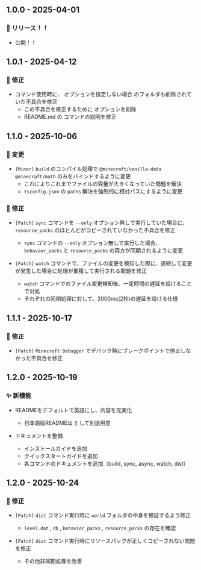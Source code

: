 ## 1.0.0 - 2025-04-01

### 🚀 リリース！！

-  公開！！

## 1.0.1 - 2025-04-12

### 🐛 修正

-  コマンド使用時に、 オプションを指定しない場合  のフォルダも削除されていた不具合を修正
    - この不具合を修正するために  オプションを削除
    - README.md の  コマンドの説明を修正

## 1.1.0 - 2025-10-06

### 🔧 変更

- `[Minor]` `build` のコンパイル処理で `@minecraft/vanilla-data` `@minecraft/math` のみをバインドするように変更
    - これによりこれまでファイルの容量が大きくなっていた問題を解決
    - `tsconfig.json` の `paths` 解決を強制的に相対パスにするように変更

### 🐛 修正

- `[Patch]` `sync` コマンドを `--only` オプション無しで実行していた場合に、 `resource_packs` のほとんどがコピーされていなかった不具合を修正

    - `sync` コマンドの `--only` オプション無しで実行した場合、`behavior_packs` と `resource_packs` の両方が同期されるように変更

- `[Patch]` `watch` コマンドで、ファイルの変更を検知した際に、連続して変更が発生した場合に処理が重複して実行される問題を修正
    - `watch` コマンドでのファイル変更検知後、一定時間の遅延を設けることで対処
    - それぞれの同期処理に対して、2000ms(2秒)の遅延を設ける仕様


## 1.1.1 - 2025-10-17

### 🐛 修正

-  `[Patch]` `Minecraft Debugger` でデバック時にブレークポイントで停止しなかった不具合を修正


## 1.2.0 - 2025-10-19

### ✨ 新機能

-  READMEをデフォルトで英語にし、内容を充実化

    - 日本語版READMEは  として別途用意

-  ドキュメントを整備

    - インストールガイドを追加
    - クイックスタートガイドを追加
    - 各コマンドのドキュメントを追加（build, sync, async, watch, dist）


## 1.2.0 - 2025-10-24

### 🐛 修正

- `[Patch]` `dist` コマンド実行時に `world` フォルダの中身を検証するよう修正

    - `level.dat` , `db` , `behavior_packs` , `resource_packs` の存在を確認

- `[Patch]` `dist` コマンド実行時にリソースパックが正しくコピーされない問題を修正
    - その他非同期処理を改善
